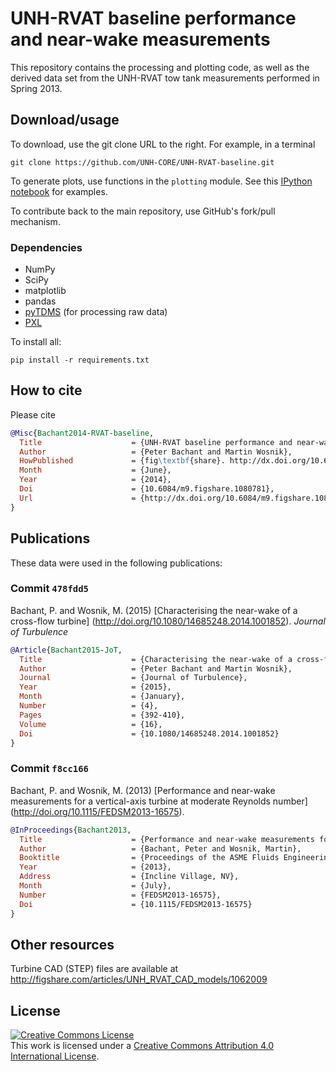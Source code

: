 # UNH-RVAT baseline performance and near-wake measurements

This repository contains the processing and plotting code, as well as the 
derived data set from the UNH-RVAT tow tank measurements performed in Spring 2013.

Download/usage
--------------

To download, use the git clone URL to the right. For example, in a terminal

    git clone https://github.com/UNH-CORE/UNH-RVAT-baseline.git

To generate plots, use functions in the `plotting` module. See this
[IPython notebook](http://nbviewer.ipython.org/github/UNH-CORE/UNH-RVAT-baseline/blob/master/Documents/examples.ipynb "View on nbviewer.ipython.org") for examples.

To contribute back to the main repository, use GitHub's fork/pull mechanism.

### Dependencies

  * NumPy
  * SciPy
  * matplotlib
  * pandas
  * [pyTDMS](https://github.com/petebachant/pytdms) (for processing raw data)
  * [PXL](https://github.com/petebachant/PXL)

To install all:

```
pip install -r requirements.txt
```

## How to cite
Please cite 

```bibtex
@Misc{Bachant2014-RVAT-baseline,
  Title                    = {UNH-RVAT baseline performance and near-wake measurements: Reduced dataset and processing code},
  Author                   = {Peter Bachant and Martin Wosnik},
  HowPublished             = {fig\textbf{share}. http://dx.doi.org/10.6084/m9.figshare.1080781},
  Month                    = {June},
  Year                     = {2014},
  Doi                      = {10.6084/m9.figshare.1080781},
  Url                      = {http://dx.doi.org/10.6084/m9.figshare.1080781}
}
```

Publications
------------
These data were used in the following publications:

### Commit `478fdd5`

Bachant, P. and Wosnik, M. (2015) 
[Characterising the near-wake of a cross-flow turbine]
(http://doi.org/10.1080/14685248.2014.1001852). _Journal of Turbulence_

```bibtex
@Article{Bachant2015-JoT,
  Title                    = {Characterising the near-wake of a cross-flow turbine},
  Author                   = {Peter Bachant and Martin Wosnik},
  Journal                  = {Journal of Turbulence},
  Year                     = {2015},
  Month                    = {January},
  Number                   = {4},
  Pages                    = {392-410},
  Volume                   = {16},
  Doi                      = {10.1080/14685248.2014.1001852}
}
```

### Commit `f8cc166`

Bachant, P. and Wosnik, M. (2013) [Performance and near-wake measurements
for a vertical-axis turbine at moderate Reynolds number]
(http://doi.org/10.1115/FEDSM2013-16575).

```bibtex
@InProceedings{Bachant2013,
  Title                    = {Performance and near-wake measurements for a vertical axis turbine at moderate {R}eynolds number},
  Author                   = {Bachant, Peter and Wosnik, Martin},
  Booktitle                = {Proceedings of the ASME Fluids Engineering Division Summer Meeting},
  Year                     = {2013},
  Address                  = {Incline Village, NV},
  Month                    = {July},
  Number                   = {FEDSM2013-16575},
  Doi                      = {10.1115/FEDSM2013-16575}
}
```

Other resources
---------------

Turbine CAD (STEP) files are available at http://figshare.com/articles/UNH_RVAT_CAD_models/1062009

License
-------
<a rel="license" href="http://creativecommons.org/licenses/by/4.0/">
<img alt="Creative Commons License" style="border-width:0" src="http://i.creativecommons.org/l/by/4.0/88x31.png" />
</a><br />This work is licensed under a <a rel="license" href="http://creativecommons.org/licenses/by/4.0/">
Creative Commons Attribution 4.0 International License</a>.
